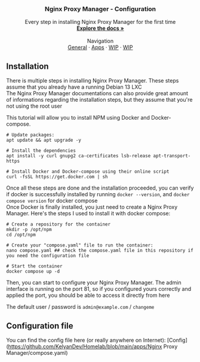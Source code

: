 <h3 align="center">Nginx Proxy Manager - Configuration</h3>

  <p align="center">
    Every step in installing Nginx Proxy Manager for the first time
    <br />
    <a href="https://github.com/KelyanDev/Homelab"><strong>Explore the docs »</strong></a>
    <br />
    <br />
    Navigation <br />
    <a href="https://github.com/KelyanDev/Homelab">General</a>
    ·
    <a href="https://github.com/KelyanDev/Homelab/blob/main/apps/README.md">Apps</a>
    ·
    <a href="">WIP</a>
    ·
    <a href="">WIP</a>
  </p>
</div>

## Installation

There is multiple steps in installing Nginx Proxy Manager. These steps assume that you already have a running Debian 13 LXC   
The Nginx Proxy Manager documentations can also provide great amount of informations regarding the installation steps, but they assume that you're not using the root user

This tutorial will allow you to install NPM using Docker and Docker-compose.

```
# Update packages:
apt update && apt upgrade -y

# Install the dependencies
apt install -y curl gnupg2 ca-certificates lsb-release apt-transport-https

# Install Docker and Docker-compose using their online script
curl -fsSL https://get.docker.com | sh
```
Once all these steps are done and the installation proceeded, you can verify if docker is successfully installed by running ``docker --version``, and ``docker compose version`` for docker compose   
Once Docker is finally installed, you just need to create a Nginx Proxy Manager. Here's the steps I used to install it with docker compose:
```
# Create a repository for the container
mkdir -p /opt/npm
cd /opt/npm

# Create your "compose.yaml" file to run the container:
nano compose.yaml ## check the compose.yaml file in this repository if you need the configuration file

# Start the container
docker compose up -d
```
Then, you can start to configure your Nginx Proxy Manager. The admin interface is running on the port 81, so if you configured yours correctly and applied the port, you should be able to access it directly from here

The default user / password is ``admin@example.com`` / ``changeme``

## Configuration file

You can find the config file here (or really anywhere on Internet):
[Config](https://github.com/KelyanDev/Homelab/blob/main/apps/Nginx Proxy Manager/compose.yaml)


